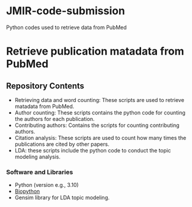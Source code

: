 # JMIR-code-submission
Python codes used to retrieve data from PubMed
# Retrieve publication matadata from PubMed


## Repository Contents

-  Retrieving data and word counting: These scripts are used to retrieve matadata from PubMed.
- Author counting: These scripts contains the python code for counting the authors for each publication.
- Contributing authors: Contains the scripts for counting contributing authors.
- Citation analysis: These scripts are used to count how many times the publications are cited by other papers.
- LDA: these scripts include the python code to conduct the topic modeling analysis.


### Software and Libraries
- Python (version e.g., 3.10)
- [Biopython](https://biopython.org/) 
- Gensim library for LDA topic modeling.

